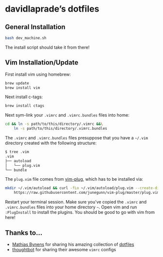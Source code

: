 # davidlaprade’s dotfiles

## General Installation
```bash
bash dev_machine.sh
```
The install script should take it from there!

## Vim Installation/Update
First install vim using homebrew:
```bash
brew update
brew install vim
```

Next install c-tags:
```bash
brew install ctags
```

Next sym-link your `.vimrc` and `.vimrc.bundles` files into home:
```bash
cd && ln -s path/to/this/directory/.vimrc &&\
    ln -s path/to/this/directory/.vimrc.bundles
```

The `.vimrc` and `.vimrc.bundles` files presuppose that you have
a `~/.vim` directory created with the following structure:
```bash
$ tree .vim
.vim
├── autoload
│   └── plug.vim
└── bundle
```

The `plug.vim` file comes from [vim-plug](https://github.com/junegunn/vim-plug),
which has to be installed via:
```bash
mkdir ~/.vim/autoload && curl -fLo ~/.vim/autoload/plug.vim --create-dirs \
    https://raw.githubusercontent.com/junegunn/vim-plug/master/plug.vim
```

Restart your terminal session. Make sure you've copied the `.vimrc` and `.vimrc.bundles` files into
your home directory `~`. Open vim and run `:PlugInstall` to install the plugins.
You should be good to go with vim from here!

## Thanks to…
* [Mathias Bynens](https://github.com/mathiasbynens) for sharing his amazing collection of [dotfiles](https://github.com/mathiasbynens/dotfiles)
* [thoughtbot](https://github.com/thoughtbot/dotfiles) for sharing their awesome
  `vimrc` configs
